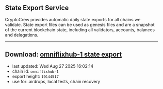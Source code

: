## State Export Service
CryptoCrew provides automatic daily state exports for all chains we validate. State export files can be used as genesis files and are a snapshot of the current blockchain state, including all validators, accounts, balances and delegations.

---
**Download: [omniflixhub-1 state export](https://dl-eu2.ccvalidators.com/SERVICE/omniflixhub/omniflixhub-1_export_19144517.json)**
---

- last updated: Wed Aug 27 2025 16:02:14
- chain id: `omniflixhub-1`
- export height: `19144517`
- use for: airdrops, local tests, chain recovery
